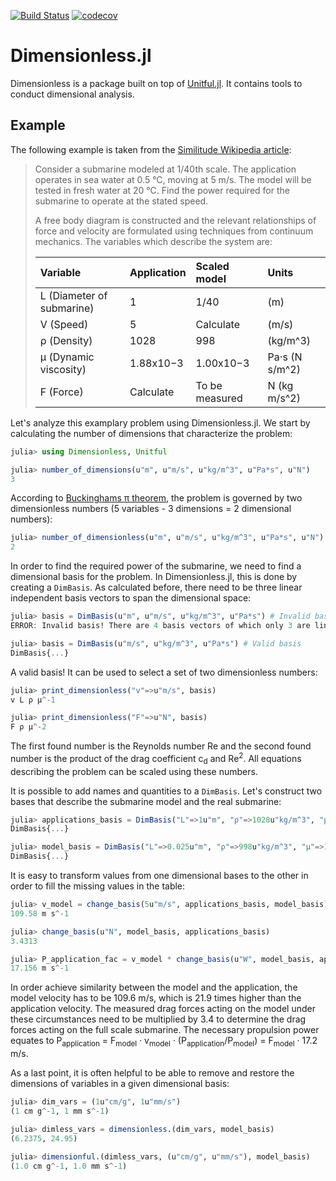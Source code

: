 [![Build Status](https://travis-ci.com/martinkosch/Dimensionless.jl.svg?branch=master)](https://travis-ci.com/martinkosch/Dimensionless.jl)
[![codecov](https://codecov.io/gh/martinkosch/Dimensionless.jl/branch/master/graph/badge.svg)](https://codecov.io/gh/martinkosch/Dimensionless.jl)

# Dimensionless.jl
Dimensionless is a package built on top of [Unitful.jl](https://github.com/PainterQubits/Unitful.jl). It contains tools to conduct dimensional analysis. 

## Example
The following example is taken from the [Similitude Wikipedia article](https://en.wikipedia.org/wiki/Similitude_(model)): 

<blockquote>
Consider a submarine modeled at 1/40th scale. The application operates in sea water at 0.5 °C, moving at 5 m/s. The model will be tested in fresh water at 20 °C. Find the power required for the submarine to operate at the stated speed.

A free body diagram is constructed and the relevant relationships of force and velocity are formulated using techniques from continuum mechanics. The variables which describe the system are:

 Variable                   | Application   | Scaled model      |Units
:---------------------------|:--------------|:------------------|:--------------
 L (Diameter of submarine)  | 1             | 1/40              | (m)
 V (Speed)                  | 5             | Calculate         | (m/s)
 ρ (Density)                | 1028          | 998               | (kg/m^3)
 μ (Dynamic viscosity)      | 1.88x10−3     | 1.00x10−3         | Pa·s (N s/m^2)
 F (Force)                  | Calculate     | To be measured    |	N (kg m/s^2)
</blockquote>

Let's analyze this examplary problem using Dimensionless.jl. We start by calculating the number of dimensions that characterize the problem: 

```julia
julia> using Dimensionless, Unitful

julia> number_of_dimensions(u"m", u"m/s", u"kg/m^3", u"Pa*s", u"N")
3
```

According to [Buckinghams π theorem](https://en.wikipedia.org/wiki/Buckingham_%CF%80_theorem), the problem is governed by two dimensionless numbers (5 variables - 3 dimensions = 2 dimensional numbers): 
```julia
julia> number_of_dimensionless(u"m", u"m/s", u"kg/m^3", u"Pa*s", u"N")
2
```

In order to find the required power of the submarine, we need to find a dimensional basis for the problem. In Dimensionless.jl, this is done by creating a `DimBasis`. As calculated before, there need to be three linear independent basis vectors to span the dimensional space:
```julia
julia> basis = DimBasis(u"m", u"m/s", u"kg/m^3", u"Pa*s") # Invalid basis
ERROR: Invalid basis! There are 4 basis vectors of which only 3 are linear independent.

julia> basis = DimBasis(u"m/s", u"kg/m^3", u"Pa*s") # Valid basis
DimBasis{...}
```

A valid basis! It can be used to select a set of two dimensionless numbers: 
```julia
julia> print_dimensionless("v"=>u"m/s", basis)
v L ρ μ^-1

julia> print_dimensionless("F"=>u"N", basis)
F ρ μ^-2
```
The first found number is the Reynolds number Re and the second found number is the product of the drag coefficient c<sub>d</sub> and Re<sup>2</sup>. All equations describing the problem can be scaled using these numbers. 

It is possible to add names and quantities to a `DimBasis`. Let's construct two bases that describe the submarine model and the real submarine: 
```julia
julia> applications_basis = DimBasis("L"=>1u"m", "ρ"=>1028u"kg/m^3", "μ"=>1.88e-3u"Pa*s")
DimBasis{...}

julia> model_basis = DimBasis("L"=>0.025u"m", "ρ"=>998u"kg/m^3", "μ"=>1e-3u"Pa*s")
DimBasis{...}
```

It is easy to transform values from one dimensional bases to the other in order to fill the missing values in the table: 
```julia
julia> v_model = change_basis(5u"m/s", applications_basis, model_basis)
109.58 m s^-1 

julia> change_basis(u"N", model_basis, applications_basis)
3.4313

julia> P_application_fac = v_model * change_basis(u"W", model_basis, applications_basis)
17.156 m s^-1
```

In order achieve similarity between the model and the application, the model velocity has to be 109.6 m/s, which is
21.9 times higher than the application velocity. The measured drag forces acting on the model under these circumstances need to be multiplied by 3.4 to determine the drag forces acting on the full scale submarine. The necessary propulsion power equates to P<sub>application</sub> = F<sub>model</sub> · v<sub>model</sub> · (P<sub>application</sub>/P<sub>model</sub>) = F<sub>model</sub> · 17.2 m/s. 

As a last point, it is often helpful to be able to remove and restore the dimensions of variables in a given dimensional basis:
```julia
julia> dim_vars = (1u"cm/g", 1u"mm/s")
(1 cm g^-1, 1 mm s^-1)

julia> dimless_vars = dimensionless.(dim_vars, model_basis)
(6.2375, 24.95)

julia> dimensionful.(dimless_vars, (u"cm/g", u"mm/s"), model_basis)
(1.0 cm g^-1, 1.0 mm s^-1)
```


